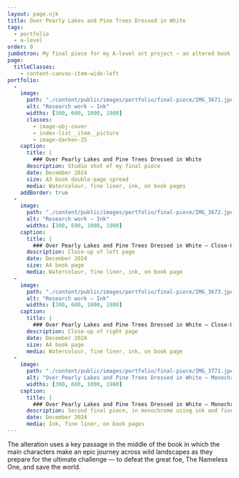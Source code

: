 ```yaml
---
layout: page.njk
title: Over Pearly Lakes and Pine Trees Dressed in White
tags:
  - portfolio
  - a-level
order: 0
jumbotron: My final piece for my A-level art project — an altered book based on *The Priory of the Orange Tree* by Samantha Shannon.
page:
  titleClasses:
    - content-canvas-item-wide-left
portfolio:
  -
    image:
      path: "./content/public/images/portfolio/final-piece/IMG_3671.jpeg"
      alt: "Research work — Ink"
      widths: [300, 600, 1000, 1980]
      classes:
        - image-obj-cover
        - index-list__item__picture
        - image-darken-25
    caption:
      title: |
        ### Over Pearly Lakes and Pine Trees Dressed in White
      description: Studio shot of my final piece
      date: December 2024
      size: A3 book double-page spread
      media: Watercolour, fine liner, ink, on book pages
    addBorder: true
  -
    image:
      path: "./content/public/images/portfolio/final-piece/IMG_3672.jpeg"
      alt: "Research work — Ink"
      widths: [300, 600, 1000, 1980]
    caption:
      title: |
        ### Over Pearly Lakes and Pine Trees Dressed in White — Close-Up 01
      description: Close-up of left page
      date: December 2024
      size: A4 book page
      media: Watercolour, fine liner, ink, on book page
  -
    image:
      path: "./content/public/images/portfolio/final-piece/IMG_3673.jpeg"
      alt: "Research work — Ink"
      widths: [300, 600, 1000, 1980]
    caption:
      title: |
        ### Over Pearly Lakes and Pine Trees Dressed in White — Close-Up 02
      description: Close-up of right page
      date: December 2024
      size: A4 book page
      media: Watercolour, fine liner, ink, on book page
  -
    image:
      path: "./content/public/images/portfolio/final-piece/IMG_3771.jpeg"
      alt: "Over Pearly Lakes and Pine Trees Dressed in White — Monochrome"
      widths: [300, 600, 1000, 1980]
    caption:
      title: |
        ### Over Pearly Lakes and Pine Trees Dressed in White — Monochrome
      description: Second final piece, in monochrome using ink and fine liner on book pages
      date: December 2024
      media: Ink, fine liner, on book pages
---
```


The alteration uses a key passage in the middle of the book in which the main characters make an epic journey across wild landscapes as they prepare for the ultimate challenge — to defeat the great foe, The Nameless One, and save the world.
